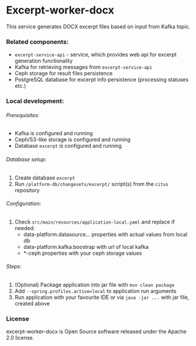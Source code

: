 # Excerpt-worker-docx

This service generates DOCX excerpt files based on input from Kafka topic.

### Related components:
* `excerpt-service-api` - service, which provides web api for excerpt generation functionality
* Kafka for retrieving messages from `excerpt-service-api`
* Ceph storage for result files persistence
* PostgreSQL database for excerpt info persistence (processing statuses etc.)

### Local development:
###### Prerequisites:
* Kafka is configured and running
* Ceph/S3-like storage is configured and running
* Database `excerpt` is configured and running

###### Database setup:
1. Create database `excerpt`
1. Run `/platform-db/changesets/excerpt/` script(s) from the `citus` repository

###### Configuration:
1. Check `src/main/resources/application-local.yaml` and replace if needed:
   * data-platform.datasource... properties with actual values from local db
   * data-platform.kafka.boostrap with url of local kafka
   * *-ceph properties with your ceph storage values

###### Steps:
1. (Optional) Package application into jar file with `mvn clean package`
2. Add `--spring.profiles.active=local` to application run arguments
3. Run application with your favourite IDE or via `java -jar ...` with jar file, created above

### License
excerpt-worker-docx is Open Source software released under the Apache 2.0 license.